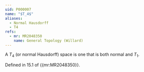 ```yaml
---
uid: P000007
name: "$T_4$"
aliases:
  - Normal Hausdorff
  - T4
refs:
  - mr: MR2048350
    name: General Topology (Willard)
---
```

A $T_4$ (or normal Hausdorff) space is one that is both normal and $T_1$.

Defined in 15.1 of {{mr:MR2048350}}.

